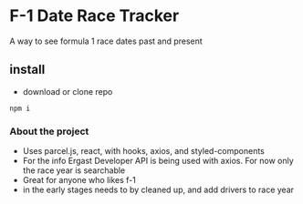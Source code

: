 # F-1 Date Race Tracker 

A way to see formula 1 race dates past and present

## install

- download or clone repo

```
npm i
```

### About the project

- Uses parcel.js, react, with hooks, axios, and styled-components
- For the info Ergast Developer API is being used with axios. For now only the race year is searchable
- Great for anyone who likes f-1 
- in the early stages needs to by cleaned up, and add drivers to race year
